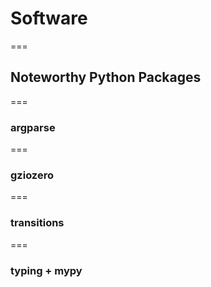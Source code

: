 <!-- .slide: id="software-software" -->

# Software

===

<!-- .slide: id="software-python-packages" -->

## Noteworthy Python Packages

===

### argparse

===

### gziozero

===

### transitions

===

### typing + mypy

